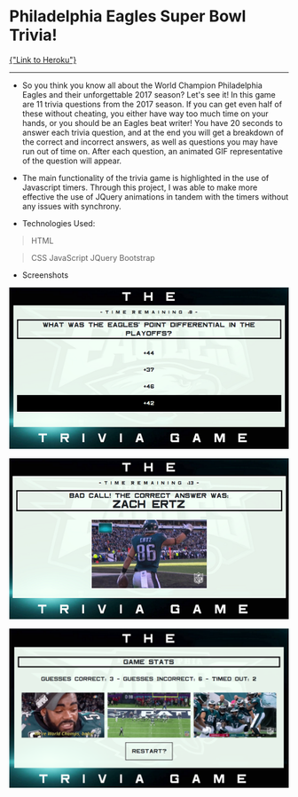 # Philadelphia Eagles Super Bowl Trivia!

[{"Link to Heroku"}](http://url/a.png)

---

* So you think you know all about the World Champion Philadelphia Eagles and their unforgettable 2017 season? Let's see it! In this game are 11 trivia questions from the 2017 season. If you can get even half of these without cheating, you either have way too much time on your hands, or you should be an Eagles beat writer! You have 20 seconds to answer each trivia question, and at the end you will get a breakdown of the correct and incorrect answers, as well as questions you may have run out of time on. After each question, an animated GIF representative of the question will appear.

* The main functionality of the trivia game is highlighted in the use of Javascript timers. Through this project, I was able to make more effective the use of JQuery animations in tandem with the timers without any issues with synchrony.

* Technologies Used:
> HTML

> CSS
> JavaScript
> JQuery
> Bootstrap

* Screenshots

![{Alt}](assets/images/screenshot1.png)

![{Alt}](assets/images/screenshot2.png)

![{Alt}](assets/images/screenshot3.png)